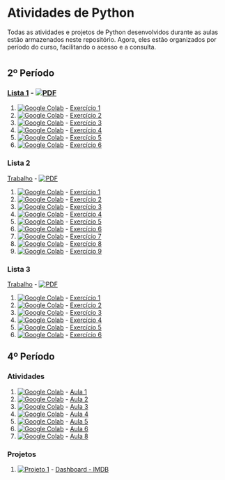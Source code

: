 # Atividades de Python

Todas as atividades e projetos de Python desenvolvidos durante as aulas estão armazenados neste repositório. Agora, eles estão organizados por período do curso, facilitando o acesso e a consulta.

#

## 2º Período
### [Lista 1](https://drive.google.com/file/d/1epoweIY1YYjVw8qfaSaKacWum6rjne6f/view?usp=drive_link) - [![PDF](https://img.shields.io/badge/PDF-FF0000?logo=adobeacrobatreader&logoColor=white)](https://drive.google.com/file/d/1epoweIY1YYjVw8qfaSaKacWum6rjne6f/view?usp=drive_link)


1. [![Google Colab](https://img.shields.io/badge/Google_Colab-F9AB00?logo=googlecolab&logoColor=white)](https://colab.research.google.com/drive/1aLh10ijOH7i6NRtBwAqV5dJ52u3RERQP?usp=drive_link) - [Exercício 1](https://colab.research.google.com/drive/1aLh10ijOH7i6NRtBwAqV5dJ52u3RERQP?usp=drive_link)
2. [![Google Colab](https://img.shields.io/badge/Google_Colab-F9AB00?logo=googlecolab&logoColor=white)](https://colab.research.google.com/drive/1FOYUzmo9oM3L-FvrOlJ3Wh536w_1GkyY?usp=drive_link) - [Exercício 2](https://colab.research.google.com/drive/1FOYUzmo9oM3L-FvrOlJ3Wh536w_1GkyY?usp=drive_link)
3. [![Google Colab](https://img.shields.io/badge/Google_Colab-F9AB00?logo=googlecolab&logoColor=white)](https://colab.research.google.com/drive/1Nq__CpmYS2Ua9LN3DThguqLcI5nHve4Z?usp=drive_link) - [Exercício 3](https://colab.research.google.com/drive/1Nq__CpmYS2Ua9LN3DThguqLcI5nHve4Z?usp=drive_link)
4. [![Google Colab](https://img.shields.io/badge/Google_Colab-F9AB00?logo=googlecolab&logoColor=white)](https://colab.research.google.com/drive/1XuGAqYLUNxDqjd9Gm3wnzis1W8K-UJ3n?usp=drive_link) - [Exercício 4](https://colab.research.google.com/drive/1XuGAqYLUNxDqjd9Gm3wnzis1W8K-UJ3n?usp=drive_link)
5. [![Google Colab](https://img.shields.io/badge/Google_Colab-F9AB00?logo=googlecolab&logoColor=white)](https://colab.research.google.com/drive/1MlnbijNk5UWTdrA68wbkB3ZItmBKfzSI?usp=drive_link) - [Exercício 5](https://colab.research.google.com/drive/1MlnbijNk5UWTdrA68wbkB3ZItmBKfzSI?usp=drive_link)
6. [![Google Colab](https://img.shields.io/badge/Google_Colab-F9AB00?logo=googlecolab&logoColor=white)](https://colab.research.google.com/drive/1doq_YQNKEUvvqJtQHH6M4rmAjHnQCtKz?usp=drive_link) - [Exercício 6](https://colab.research.google.com/drive/1doq_YQNKEUvvqJtQHH6M4rmAjHnQCtKz?usp=drive_link)

### Lista 2

[Trabalho](https://drive.google.com/file/d/1f7_84MQMxpVLfnWGyqY0HREeTB-lOKtv/view?usp=drive_link) - [![PDF](https://img.shields.io/badge/PDF-FF0000?logo=adobeacrobatreader&logoColor=white)](https://drive.google.com/file/d/1f7_84MQMxpVLfnWGyqY0HREeTB-lOKtv/view?usp=drive_link)
1. [![Google Colab](https://img.shields.io/badge/Google_Colab-F9AB00?logo=googlecolab&logoColor=white)](https://colab.research.google.com/drive/1-UwOrUk4FU9DxNVKi-AezwlJnnYCYXM7?usp=drive_link) - [Exercício 1](https://colab.research.google.com/drive/1-UwOrUk4FU9DxNVKi-AezwlJnnYCYXM7?usp=drive_link)
2. [![Google Colab](https://img.shields.io/badge/Google_Colab-F9AB00?logo=googlecolab&logoColor=white)](https://colab.research.google.com/drive/1LyfQOyuMQ4tZKsN_GMKxNvQfccs2PWbH?usp=drive_link) - [Exercício 2](https://colab.research.google.com/drive/1LyfQOyuMQ4tZKsN_GMKxNvQfccs2PWbH?usp=drive_link)
3. [![Google Colab](https://img.shields.io/badge/Google_Colab-F9AB00?logo=googlecolab&logoColor=white)](https://colab.research.google.com/drive/12PJykuccVEFuvUyaQQKb4O-CAr2R3g_c?usp=drive_link) - [Exercício 3](https://colab.research.google.com/drive/12PJykuccVEFuvUyaQQKb4O-CAr2R3g_c?usp=drive_link)
4. [![Google Colab](https://img.shields.io/badge/Google_Colab-F9AB00?logo=googlecolab&logoColor=white)](https://colab.research.google.com/drive/13CaeKclwsMB0AkkpJp0hnXRSYtKBLyJw?usp=drive_link) - [Exercício 4](https://colab.research.google.com/drive/13CaeKclwsMB0AkkpJp0hnXRSYtKBLyJw?usp=drive_link)
5. [![Google Colab](https://img.shields.io/badge/Google_Colab-F9AB00?logo=googlecolab&logoColor=white)](https://colab.research.google.com/drive/1QrA70KgPid7pFqpXtSH51VbVuSeldJ3J?usp=drive_link) - [Exercício 5](https://colab.research.google.com/drive/1QrA70KgPid7pFqpXtSH51VbVuSeldJ3J?usp=drive_link)
6. [![Google Colab](https://img.shields.io/badge/Google_Colab-F9AB00?logo=googlecolab&logoColor=white)](https://colab.research.google.com/drive/1YyUIEX1Eoy5yMQR00s3IwssU2NC0q3VO?usp=drive_link) - [Exercício 6](https://colab.research.google.com/drive/1aLh10ijOH7i6NRtBwAqV5dJ52u3RERQP?usp=drive_link)
7. [![Google Colab](https://img.shields.io/badge/Google_Colab-F9AB00?logo=googlecolab&logoColor=white)](https://colab.research.google.com/drive/1MDHTGgu-QupEFE7AHs9mj_-gUZ_v-TSQ?usp=drive_link) - [Exercício 7](https://colab.research.google.com/drive/1MDHTGgu-QupEFE7AHs9mj_-gUZ_v-TSQ?usp=drive_link)
8. [![Google Colab](https://img.shields.io/badge/Google_Colab-F9AB00?logo=googlecolab&logoColor=white)](https://colab.research.google.com/drive/1raYrtjNEOfamMDtU1GCbr1LKZ_LA8z2W?usp=drive_link) - [Exercício 8](https://colab.research.google.com/drive/1raYrtjNEOfamMDtU1GCbr1LKZ_LA8z2W?usp=drive_link)
9. [![Google Colab](https://img.shields.io/badge/Google_Colab-F9AB00?logo=googlecolab&logoColor=white)](https://colab.research.google.com/drive/182VT6ATZguxMIbiHFzGmn1Vzf2qId2JI?usp=drive_link) - [Exercício 9](https://colab.research.google.com/drive/182VT6ATZguxMIbiHFzGmn1Vzf2qId2JI?usp=drive_link)

### Lista 3

[Trabalho](https://drive.google.com/file/d/1WqvTA_0FKRoVV0-TbwSPjqMH2ifQ-XoY/view?usp=drive_link) - [![PDF](https://img.shields.io/badge/PDF-FF0000?logo=adobeacrobatreader&logoColor=white)](https://drive.google.com/file/d/1WqvTA_0FKRoVV0-TbwSPjqMH2ifQ-XoY/view?usp=drive_link)
1. [![Google Colab](https://img.shields.io/badge/Google_Colab-F9AB00?logo=googlecolab&logoColor=white)](https://colab.research.google.com/drive/1HepSYMmXLxzyNO26W8zORxEE9Y21JI5C?usp=drive_link) - [Exercício 1](https://colab.research.google.com/drive/1HepSYMmXLxzyNO26W8zORxEE9Y21JI5C?usp=drive_link)
2. [![Google Colab](https://img.shields.io/badge/Google_Colab-F9AB00?logo=googlecolab&logoColor=white)](https://colab.research.google.com/drive/1DcTON_7sbDo0k7DnyQj5VMEAkZSpfthx?usp=drive_link) - [Exercício 2](https://colab.research.google.com/drive/1DcTON_7sbDo0k7DnyQj5VMEAkZSpfthx?usp=drive_link)
3. [![Google Colab](https://img.shields.io/badge/Google_Colab-F9AB00?logo=googlecolab&logoColor=white)](https://colab.research.google.com/drive/1rWuuNL6lvHUkm5pPM0tQE7GJw24e7GVh?usp=drive_link) - [Exercício 3](https://colab.research.google.com/drive/1rWuuNL6lvHUkm5pPM0tQE7GJw24e7GVh?usp=drive_link)
4. [![Google Colab](https://img.shields.io/badge/Google_Colab-F9AB00?logo=googlecolab&logoColor=white)](https://colab.research.google.com/drive/18rTtzwx6nAdCNDp7BH0v3CaXUwtXKd3e?usp=drive_link) - [Exercício 4](https://colab.research.google.com/drive/18rTtzwx6nAdCNDp7BH0v3CaXUwtXKd3e?usp=drive_link)
5. [![Google Colab](https://img.shields.io/badge/Google_Colab-F9AB00?logo=googlecolab&logoColor=white)](https://colab.research.google.com/drive/146EnZKdFoS_ydQ_KudBZZPMDJv5vGwxp?usp=drive_link) - [Exercício 5](https://colab.research.google.com/drive/146EnZKdFoS_ydQ_KudBZZPMDJv5vGwxp?usp=drive_link)
6. [![Google Colab](https://img.shields.io/badge/Google_Colab-F9AB00?logo=googlecolab&logoColor=white)](https://colab.research.google.com/drive/16-JB07p1gfrFSya-YfGeYWi-9oSb4ebx?usp=drive_link) - [Exercício 6](https://colab.research.google.com/drive/16-JB07p1gfrFSya-YfGeYWi-9oSb4ebx?usp=drive_link)


## 4º Período
### Atividades
1. [![Google Colab](https://img.shields.io/badge/Google_Colab-F9AB00?logo=googlecolab&logoColor=white)](https://colab.research.google.com/drive/1_ifAi-R-dGBetRXNDIygtT9qis9Qk1em?usp=drive_link) - [Aula 1](https://colab.research.google.com/drive/1_ifAi-R-dGBetRXNDIygtT9qis9Qk1em?usp=drive_link)
2. [![Google Colab](https://img.shields.io/badge/Google_Colab-F9AB00?logo=googlecolab&logoColor=white)](https://colab.research.google.com/drive/19XZrJxDvp267sV7ncRVuh_gqP1CZvUwp?usp=drive_link) - [Aula 2](https://colab.research.google.com/drive/19XZrJxDvp267sV7ncRVuh_gqP1CZvUwp?usp=drive_link)
3. [![Google Colab](https://img.shields.io/badge/Google_Colab-F9AB00?logo=googlecolab&logoColor=white)](https://colab.research.google.com/drive/1knFH6-gbLPVv6Gkuo05qh829wS3c5yGc?usp=drive_link) - [Aula 3](https://colab.research.google.com/drive/1knFH6-gbLPVv6Gkuo05qh829wS3c5yGc?usp=drive_link)
4. [![Google Colab](https://img.shields.io/badge/Google_Colab-F9AB00?logo=googlecolab&logoColor=white)](https://colab.research.google.com/drive/1hz0UohnQJC-fPQOXerx4rCSToTyZyT4i?usp=drive_link) - [Aula 4](https://colab.research.google.com/drive/1hz0UohnQJC-fPQOXerx4rCSToTyZyT4i?usp=drive_link)
5. [![Google Colab](https://img.shields.io/badge/Google_Colab-F9AB00?logo=googlecolab&logoColor=white)](https://colab.research.google.com/drive/1Bmhs1sUJQSdsUpTuMcyY5LkNWs96uvj1?usp=drive_link) - [Aula 5](https://colab.research.google.com/drive/1Bmhs1sUJQSdsUpTuMcyY5LkNWs96uvj1?usp=drive_link)
6. [![Google Colab](https://img.shields.io/badge/Google_Colab-F9AB00?logo=googlecolab&logoColor=white)](https://colab.research.google.com/drive/10hfNnxWiOnEJcIMReObLRpydwIZTgAkb?usp=drive_link) - [Aula 6](https://colab.research.google.com/drive/10hfNnxWiOnEJcIMReObLRpydwIZTgAkb?usp=drive_link)
7. [![Google Colab](https://img.shields.io/badge/Google_Colab-F9AB00?logo=googlecolab&logoColor=white)](https://colab.research.google.com/drive/1LtkgdNTM-HEwgop9k6WfSHFxVwh2Q923?usp=drive_link) - [Aula 8](https://colab.research.google.com/drive/1LtkgdNTM-HEwgop9k6WfSHFxVwh2Q923?usp=drive_link)

### Projetos
1. [![Projeto 1](https://img.shields.io/badge/Projeto%201-8A2BE2)](https://unifatecpython.streamlit.app) - [Dashboard - IMDB](https://unifatecpython.streamlit.app)
